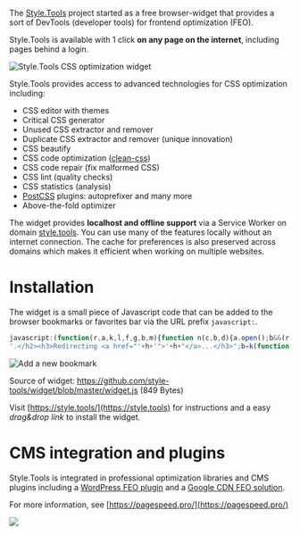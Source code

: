 The [Style.Tools](https://style.tools/) project started as a free browser-widget that provides a sort of DevTools (developer tools) for frontend optimization (FEO).

Style.Tools is available with 1 click **on any page on the internet**, including pages behind a login.

![Style.Tools CSS optimization widget](../gitbook/images/styletools-widget.gif)

Style.Tools provides access to advanced technologies for CSS optimization including:

- CSS editor with themes
- Critical CSS generator
- Unused CSS extractor and remover
- Duplicate CSS extractor and remover (unique innovation)
- CSS beautify
- CSS code optimization ([clean-css](https://github.com/jakubpawlowicz/clean-css))
- CSS code repair (fix malformed CSS)
- CSS lint (quality checks)
- CSS statistics (analysis)
- [PostCSS](https://github.com/postcss/postcss) plugins: autoprefixer and many more
- Above-the-fold optimizer

The widget provides **localhost and offline support** via a Service Worker on domain [style.tools](https://style.tools/). You can use many of the features locally without an internet connection. The cache for preferences is also preserved across domains which makes it efficient when working on multiple websites.

# Installation

The widget is a small piece of Javascript code that can be added to the browser bookmarks or favorites bar via the URL prefix `javascript:`.

```javascript
javascript:(function(r,a,k,l,f,g,b,m){function n(c,b,d){a.open();b&&(r.onmessage=b);d&&a.addEventListener("securitypolicyviolation",d);a.write(c);a.close()}f="https://style.tools/";g="Style.Tools";var c=a.createElement("script");c.src=f+"x.js";c.onerror=function(){function p(d){if(c=d?d.violatedDirective:0){if("script-src"==c||m)return;m=1;b&&l(b)}if(!q){var h=f+"#"+a.location;a.getElementById("e").innerHTML='<h2 style="color:red;">'+g+(c?' blocked by CSP <font color="blue">'+c+"</font>":" failed to load")+
'.</h2><h3>Redirecting <a href="'+h+'">'+h+"</a>...</h3>";b=k(function(){a.location.href=h},3E3)}}var q;n("<h2>Loading "+g+" via Service Worker...</h2><iframe src="+f+'go height=50></iframe><p id="e"></p>',function(a){q=1;b&&l(b);n("<script>"+a.data+"\x3c/script>")},p);b=k(p,2E3)};a.head.appendChild(c)})(window,document,setTimeout,clearTimeout);
```

![Add a new bookmark](../gitbook/images/add-bookmark.png)

Source of widget:
https://github.com/style-tools/widget/blob/master/widget.js (849 Bytes)

Visit [https://style.tools/](https://style.tools) for instructions and a easy *drag&drop link* to install the widget.


# CMS integration and plugins

Style.Tools is integrated in professional optimization libraries and CMS plugins including a [WordPress FEO plugin](https://pagespeed.pro/wordpress/) and a [Google CDN FEO solution](https://pagespeed.pro/google-cdn/). 

For more information, see [https://pagespeed.pro/](https://pagespeed.pro/)

[![](../gitbook/images/psp-concept.jpg)](https://pagespeed.pro/)